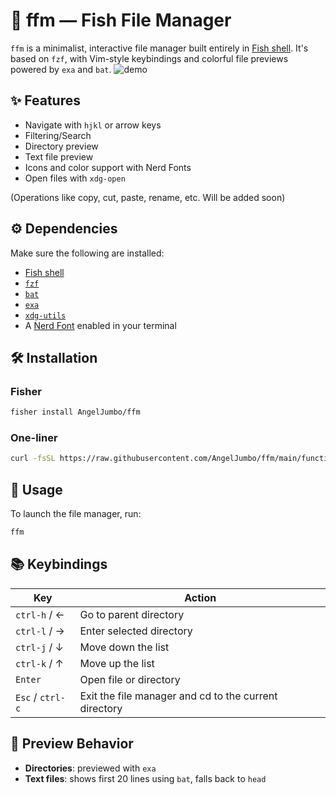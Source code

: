 # 📁 ffm — Fish File Manager

`ffm` is a minimalist, interactive file manager built entirely in [Fish shell](https://fishshell.com/). It's based on `fzf`, with Vim-style keybindings and colorful file previews powered by `exa` and `bat`.
![demo](https://pouch.jumpshare.com/preview/9Sj6zxlKqgpp1J3T2c7UndMoNoKC3kZmDQRbJ47c8xaatyodXyM92KtdrUbBaJBHslFdDuEWkorMOw2aGUXQt1AePW8aVeHPVGwtOjn3i6E)


## ✨ Features

- Navigate with `hjkl` or arrow keys
- Filtering/Search
- Directory preview
- Text file preview
- Icons and color support with Nerd Fonts
- Open files with `xdg-open`

(Operations like copy, cut, paste, rename, etc. Will be added soon) 

## ⚙️ Dependencies

Make sure the following are installed:

- [Fish shell](https://fishshell.com/)
- [`fzf`](https://github.com/junegunn/fzf)
- [`bat`](https://github.com/sharkdp/bat)
- [`exa`](https://github.com/ogham/exa)
- [`xdg-utils`](https://freedesktop.org/wiki/Software/xdg-utils/)
- A [Nerd Font](https://www.nerdfonts.com/) enabled in your terminal

## 🛠 Installation

### Fisher

```bash
fisher install AngelJumbo/ffm
```

### One-liner

```bash
curl -fsSL https://raw.githubusercontent.com/AngelJumbo/ffm/main/functions/ffm.fish -o ~/.config/fish/functions/ffm.fish && fish -c 'source ~/.config/fish/functions/ffm.fish'
```

## 🚀 Usage

To launch the file manager, run:

```bash
ffm
```


## 📚 Keybindings

| Key             | Action                                                     |
|-----------------|------------------------------------------------------------|
| `ctrl-h` / ←    | Go to parent directory                                     |
| `ctrl-l` / →    | Enter selected directory                                   |
| `ctrl-j` / ↓    | Move down the list                                         |
| `ctrl-k` / ↑    | Move up the list                                           |
| `Enter`         | Open file or directory                                     |
| `Esc` / `ctrl-c`| Exit the file manager and cd to the current directory      |


## 🔎 Preview Behavior

- **Directories**: previewed with `exa`
- **Text files**: shows first 20 lines using `bat`, falls back to `head`
